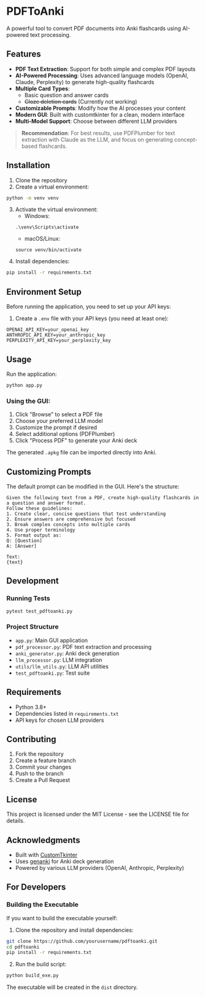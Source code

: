 # PDFToAnki

A powerful tool to convert PDF documents into Anki flashcards using AI-powered text processing.

## Features

- **PDF Text Extraction**: Support for both simple and complex PDF layouts
- **AI-Powered Processing**: Uses advanced language models (OpenAI, Claude, Perplexity) to generate high-quality flashcards
- **Multiple Card Types**: 
  - Basic question and answer cards
  - ~~Cloze deletion cards~~ (Currently not working)
- **Customizable Prompts**: Modify how the AI processes your content
- **Modern GUI**: Built with customtkinter for a clean, modern interface
- **Multi-Model Support**: Choose between different LLM providers

> **Recommendation**: For best results, use PDFPlumber for text extraction with Claude as the LLM, and focus on generating concept-based flashcards.

## Installation

1. Clone the repository
2. Create a virtual environment:
```bash
python -m venv venv
```
3. Activate the virtual environment:
   - Windows:
   ```
   .\venv\Scripts\activate
   ```
   - macOS/Linux:
   ```
   source venv/bin/activate
   ```
4. Install dependencies:
```bash
pip install -r requirements.txt
```

## Environment Setup

Before running the application, you need to set up your API keys:

1. Create a `.env` file with your API keys (you need at least one):
```
OPENAI_API_KEY=your_openai_key
ANTHROPIC_API_KEY=your_anthropic_key
PERPLEXITY_API_KEY=your_perplexity_key
```

## Usage

Run the application:
```bash
python app.py
```

### Using the GUI:
1. Click "Browse" to select a PDF file
2. Choose your preferred LLM model
3. Customize the prompt if desired
4. Select additional options (PDFPlumber)
5. Click "Process PDF" to generate your Anki deck

The generated `.apkg` file can be imported directly into Anki.

## Customizing Prompts

The default prompt can be modified in the GUI. Here's the structure:
```
Given the following text from a PDF, create high-quality flashcards in a question and answer format.
Follow these guidelines:
1. Create clear, concise questions that test understanding
2. Ensure answers are comprehensive but focused
3. Break complex concepts into multiple cards
4. Use proper terminology
5. Format output as:
Q: [Question]
A: [Answer]

Text:
{text}
```

## Development

### Running Tests
```bash
pytest test_pdftoanki.py
```

### Project Structure
- `app.py`: Main GUI application
- `pdf_processor.py`: PDF text extraction and processing
- `anki_generator.py`: Anki deck generation
- `llm_processor.py`: LLM integration
- `utils/llm_utils.py`: LLM API utilities
- `test_pdftoanki.py`: Test suite

## Requirements

- Python 3.8+
- Dependencies listed in `requirements.txt`
- API keys for chosen LLM providers

## Contributing

1. Fork the repository
2. Create a feature branch
3. Commit your changes
4. Push to the branch
5. Create a Pull Request

## License

This project is licensed under the MIT License - see the LICENSE file for details.

## Acknowledgments

- Built with [CustomTkinter](https://github.com/TomSchimansky/CustomTkinter)
- Uses [genanki](https://github.com/kerrickstaley/genanki) for Anki deck generation
- Powered by various LLM providers (OpenAI, Anthropic, Perplexity)

## For Developers

### Building the Executable
If you want to build the executable yourself:

1. Clone the repository and install dependencies:
```bash
git clone https://github.com/yourusername/pdftoanki.git
cd pdftoanki
pip install -r requirements.txt
```

2. Run the build script:
```bash
python build_exe.py
```

The executable will be created in the `dist` directory. 